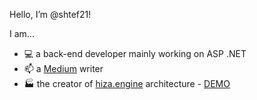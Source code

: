 Hello, I’m @shtef21!

I am...
- 💻 a back-end developer mainly working on ASP .NET
- 📫 a [Medium](https://medium.com/@shtef21) writer
- 🏭 the creator of [hiza.engine](https://github.com/nevenpalcec/hiza_js) architecture - [DEMO](https://app.my-rents.com/web/hiza-tutorial.html)

<!-- - 💞️ I’m looking to collaborate on ... -->

<!---
shtef21/shtef21 is a ✨ special ✨ repository because its `README.md` (this file) appears on your GitHub profile.
You can click the Preview link to take a look at your changes.
--->
